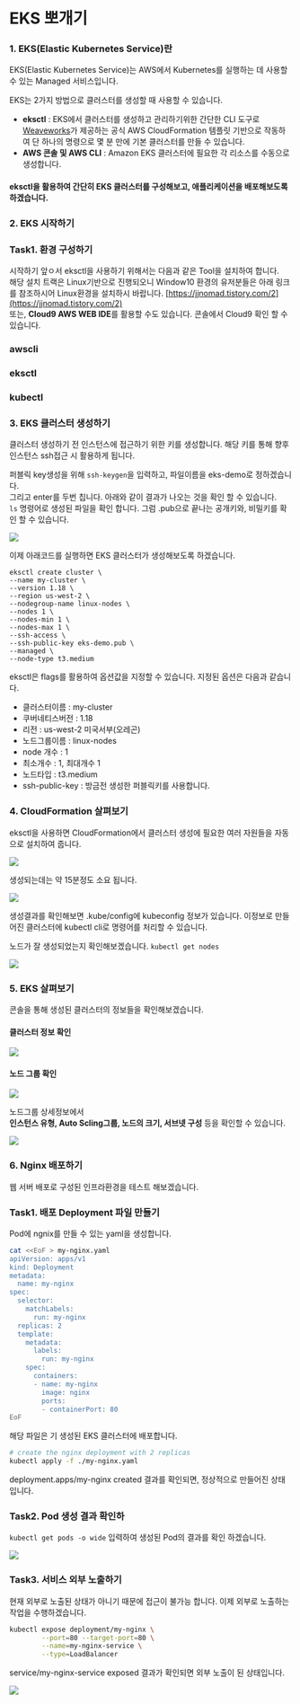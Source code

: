 # EKS 뽀개기

### 1. EKS\(Elastic Kubernetes Service\)란

EKS\(Elastic Kubernetes Service\)는 AWS에서 Kubernetes를 실행하는 데 사용할 수 있는 Managed 서비스입니다.

EKS는 2가지 방법으로 클러스터를 생성할 때 사용할 수 있습니다.

* **eksctl** : EKS에서 클러스터를 생성하고 관리하기위한 간단한 CLI 도구로 [Weaveworks](https://www.weave.works/)가 제공하는 공식 AWS CloudFormation 템플릿 기반으로 작동하여 단 하나의 명령으로 몇 분 만에 기본 클러스터를 만들 수 있습니다.
* **AWS 콘솔 및 AWS CLI** : Amazon EKS 클러스터에 필요한 각 리소스를 수동으로 생성합니다.

#### eksctl을 활용하여 간단히 EKS 클러스터를 구성해보고, 애플리케이션을 배포해보도록 하겠습니다.

### 2. EKS 시작하기

### Task1. 환경 구성하기

시작하기 앞ㅇ서 eksctl을 사용하기 위해서는 다음과 같은 Tool을 설치하여 합니다.  
해당 설치 트랙은 Linux기반으로 진행되오니 Window10 환경의 유저분들은 아래 링크를 참조하시어 Linux환경을 설치하시 바랍니다.  [https://jjnomad.tistory.com/2](https://jjnomad.tistory.com/2)  
또는, **Cloud9 AWS WEB IDE**를 활용할 수도 있습니다. 콘솔에서 Cloud9 확인 할 수 있습니다.

### awscli

### eksctl

### kubectl

### 3. EKS 클러스터 생성하기

클러스터 생성하기 전 인스턴스에 접근하기 위한 키를 생성합니다. 해당 키를 통해 향후 인스턴스 ssh접근 시 활용하게 됩니다.

퍼블릭 key생성을 위해 `ssh-keygen`을 입력하고, 파일이름을 eks-demo로 정하겠습니다.   
그리고 enter를 두번 칩니다. 아래와 같이 결과가 나오는 것을 확인 할 수 있습니다.   
`ls` 명령어로 생성된 파일을 확인 합니다. 그럼 .pub으로 끝나는 공개키와, 비밀키를 확인 할 수 있습니다.

![](../../.gitbook/assets/image%20%2827%29.png)

이제 아래코드를 실행하면 EKS 클러스터가 생성해보도록 하겠습니다.

```text
eksctl create cluster \
--name my-cluster \
--version 1.18 \
--region us-west-2 \
--nodegroup-name linux-nodes \
--nodes 1 \
--nodes-min 1 \
--nodes-max 1 \
--ssh-access \
--ssh-public-key eks-demo.pub \
--managed \
--node-type t3.medium
```

eksctl은 flags를 활용하여 옵션값을 지정할 수 있습니다. 지정된 옵션은 다음과 같습니다.

* 클러스터이름 : my-cluster
* 쿠버네티스버전 : 1.18
* 리전 : us-west-2 미국서부\(오레곤\)
* 노드그룹이름 : linux-nodes
* node 개수 : 1
* 최소개수 : 1, 최대개수 1
* 노드타입 : t3.medium
* ssh-public-key : 방금전 생성한 퍼블릭키를 사용합니다.

### 4. CloudFormation 살펴보기

eksctl을 사용하면 CloudFormation에서 클러스터 생성에 필요한 여러 자원들을 자동으로 설치하여 줍니다.

![](../../.gitbook/assets/image%20%2828%29.png)

생성되는데는 약 15분정도 소요 됩니다.

![](../../.gitbook/assets/image%20%2836%29.png)

생성결과를 확인해보면 .kube/config에 kubeconfig 정보가 있습니다. 이정보로 만들어진 클러스터에 kubectl cli로 명령어를 처리할 수 있습니다.

노드가 잘 생성되었는지 확인해보겠습니다. `kubectl get nodes`

![](../../.gitbook/assets/image%20%2830%29.png)

### **5. EKS 살펴보기**

콘솔을 통해 생성된 클러스터의 정보들을 확인해보겠습니다.

#### 클러스터 정보 확인

![](../../.gitbook/assets/image%20%2834%29.png)

#### 노드 그룹 확인

![](../../.gitbook/assets/image%20%2831%29.png)

노드그룹 상세정보에서   
**인스턴스 유형, Auto Scling그룹, 노드의  크기, 서브넷 구성** 등을 확인할 수 있습니다.

![](../../.gitbook/assets/image%20%2829%29.png)

### **6. Nginx 배포하기**

웹 서버 배포로 구성된 인프라환경을 테스트 해보겠습니다.

### Task1. 배포 Deployment 파일 만들기

Pod에 ngnix를 만들 수 있는 yaml을 생성합니다.

```bash
cat <<EoF > my-nginx.yaml
apiVersion: apps/v1
kind: Deployment
metadata:
  name: my-nginx
spec:
  selector:
    matchLabels:
      run: my-nginx
  replicas: 2
  template:
    metadata:
      labels:
        run: my-nginx
    spec:
      containers:
      - name: my-nginx
        image: nginx
        ports:
        - containerPort: 80
EoF
```

해당 파일은 기 생성된 EKS 클러스터에 배포합니다.

```bash
# create the nginx deployment with 2 replicas
kubectl apply -f ./my-nginx.yaml
```

deployment.apps/my-nginx created 결과를 확인되면, 정상적으로 만들어진 상태입니다.

### Task2. Pod 생성 결과 확인하

`kubectl get pods -o wide` 입력하여 생성된 Pod의 결과를 확인 하겠습니다. 

![](../../.gitbook/assets/image%20%2837%29.png)

### Task3. 서비스 외부 노출하기

현재 외부로 노출된 상태가 아니기 때문에 접근이 불가능 합니다. 이제 외부로 노출하는 작업을 수행하겠습니다. 

```bash
kubectl expose deployment/my-nginx \
        --port=80 --target-port=80 \
        --name=my-nginx-service \
        --type=LoadBalancer
```

service/my-nginx-service exposed 결과가 확인되면 외부 노출이 된 상태입니다.

![](../../.gitbook/assets/image%20%2838%29.png)



